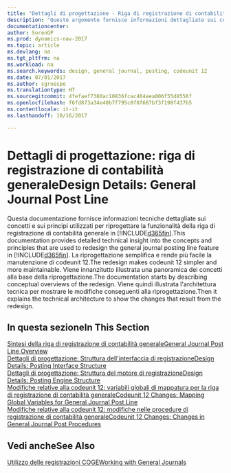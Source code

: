 ```yaml
---
title: "Dettagli di progettazione - Riga di registrazione di contabilità generale"
description: "Questo argomento fornisce informazioni dettagliate sui concetti e sui principi utilizzati per riprogettare la funzionalità della riga di registrazione di contabilità generale in [!INCLUDE[d365fin](includes/d365fin_md.md)]."
documentationcenter: 
author: SorenGP
ms.prod: dynamics-nav-2017
ms.topic: article
ms.devlang: na
ms.tgt_pltfrm: na
ms.workload: na
ms.search.keywords: design, general journal, posting, codeunit 12
ms.date: 07/01/2017
ms.author: sgroespe
ms.translationtype: HT
ms.sourcegitcommit: 4fefaef7380ac10836fcac404eea006f55d8556f
ms.openlocfilehash: f6fd873a34e40b7f795c8f8f687bf3f198f437b5
ms.contentlocale: it-it
ms.lasthandoff: 10/16/2017

---
```

# <a name="design-details-general-journal-post-line"></a><span data-ttu-id="6fe04-103">Dettagli di progettazione: riga di registrazione di contabilità generale</span><span class="sxs-lookup"><span data-stu-id="6fe04-103">Design Details: General Journal Post Line</span></span>
<span data-ttu-id="6fe04-104">Questa documentazione fornisce informazioni tecniche dettagliate sui concetti e sui principi utilizzati per riprogettare la funzionalità della riga di registrazione di contabilità generale in [!INCLUDE[d365fin](includes/d365fin_md.md)].</span><span class="sxs-lookup"><span data-stu-id="6fe04-104">This documentation provides detailed technical insight into the concepts and principles that are used to redesign the general journal posting line feature in [!INCLUDE[d365fin](includes/d365fin_md.md)].</span></span> <span data-ttu-id="6fe04-105">La riprogettazione semplifica e rende più facile la manutenzione di codeunit 12.</span><span class="sxs-lookup"><span data-stu-id="6fe04-105">The redesign makes codeunit 12 simpler and more maintainable.</span></span> <span data-ttu-id="6fe04-106">Viene innanzitutto illustrata una panoramica dei concetti alla base della riprogettazione.</span><span class="sxs-lookup"><span data-stu-id="6fe04-106">The documentation starts by describing conceptual overviews of the redesign.</span></span> <span data-ttu-id="6fe04-107">Viene quindi illustrata l'architettura tecnica per mostrare le modifiche conseguenti alla riprogettazione.</span><span class="sxs-lookup"><span data-stu-id="6fe04-107">Then it explains the technical architecture to show the changes that result from the redesign.</span></span>  

## <a name="in-this-section"></a><span data-ttu-id="6fe04-108">In questa sezione</span><span class="sxs-lookup"><span data-stu-id="6fe04-108">In This Section</span></span>  
[<span data-ttu-id="6fe04-109">Sintesi della riga di registrazione di contabilità generale</span><span class="sxs-lookup"><span data-stu-id="6fe04-109">General Journal Post Line Overview</span></span>](design-details-general-journal-post-line-overview.md)  
[<span data-ttu-id="6fe04-110">Dettagli di progettazione: Struttura dell'interfaccia di registrazione</span><span class="sxs-lookup"><span data-stu-id="6fe04-110">Design Details: Posting Interface Structure</span></span>](design-details-posting-interface-structure.md)  
[<span data-ttu-id="6fe04-111">Dettagli di progettazione: Struttura del motore di registrazione</span><span class="sxs-lookup"><span data-stu-id="6fe04-111">Design Details: Posting Engine Structure</span></span>](design-details-posting-engine-structure.md)  
[<span data-ttu-id="6fe04-112">Modifiche relative alla codeunit 12: variabili globali di mappatura per la riga di registrazione di contabilità generale</span><span class="sxs-lookup"><span data-stu-id="6fe04-112">Codeunit 12 Changes: Mapping Global Variables for General Journal Post Line</span></span>](design-details-codeunit-12-changes-mapping-global-variables-for-general-journal-post-line.md)  
[<span data-ttu-id="6fe04-113">Modifiche relative alla codeunit 12: modifiche nelle procedure di registrazione di contabilità generale</span><span class="sxs-lookup"><span data-stu-id="6fe04-113">Codeunit 12 Changes: Changes in General Journal Post Procedures</span></span>](design-details-codeunit-12-changes-changes-in-general-journal-post-procedures.md)  

## <a name="see-also"></a><span data-ttu-id="6fe04-114">Vedi anche</span><span class="sxs-lookup"><span data-stu-id="6fe04-114">See Also</span></span>  
[<span data-ttu-id="6fe04-115">Utilizzo delle registrazioni COGE</span><span class="sxs-lookup"><span data-stu-id="6fe04-115">Working with General Journals</span></span>](ui-work-general-journals.md)

